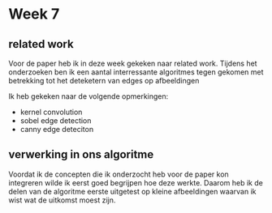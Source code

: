 # Week 7

## related work
Voor de paper heb ik in deze week gekeken naar related work. Tijdens het onderzoeken ben ik een aantal interressante 
algoritmes tegen gekomen met betrekking tot het deteketern van edges op afbeeldingen

Ik heb gekeken naar de volgende opmerkingen:
- kernel convolution
- sobel edge detection
- canny edge deteciton

## verwerking in ons algoritme
Voordat ik de concepten die ik onderzocht heb voor de paper kon integreren wilde ik eerst goed begrijpen hoe deze werkte.
Daarom heb ik de delen van de algoritme eerste uitgetest op kleine afbeeldingen waarvan ik wist wat de uitkomst moest zijn.